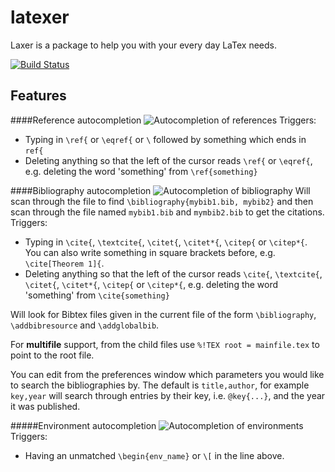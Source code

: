 # latexer

Laxer is a package to help you with your every day LaTex needs.

[![Build Status](https://travis-ci.org/Focus/latexer.svg?branch=master)](https://travis-ci.org/Focus/latexer)

Features
--------

####Reference autocompletion
  ![Autocompletion of references](https://github.com/Focus/latexer/raw/master/screenshots/ref.gif)
Triggers:
  * Typing in `\ref{` or `\eqref{` or `\` followed by something which ends in `ref{`
  * Deleting anything so that the left of the cursor reads `\ref{` or `\eqref{`, e.g. deleting the word 'something' from `\ref{something}`


####Bibliography autocompletion
  ![Autocompletion of bibliography](https://github.com/Focus/latexer/raw/master/screenshots/cite.gif)
Will scan through the file to find `\bibliography{mybib1.bib, mybib2}` and then scan through the file named `mybib1.bib` and `mymbib2.bib` to get the citations.
Triggers:
  * Typing in `\cite{`, `\textcite{`, `\citet{`, `\citet*{`, `\citep{` or `\citep*{`. You can also write something in square brackets before, e.g. `\cite[Theorem 1]{`.
  * Deleting anything so that the left of the cursor reads `\cite{`, `\textcite{`, `\citet{`, `\citet*{`, `\citep{` or `\citep*{`, e.g. deleting the word 'something' from `\cite{something}`

Will look for Bibtex files given in the current file of the form `\bibliography`, `\addbibresource` and `\addglobalbib`.

For **multifile** support, from the child files use `%!TEX root = mainfile.tex` to point to the root file.

You can edit from the preferences window which parameters you would like to search the bibliographies by. The default is `title,author`, for example `key,year` will search through entries by their key, i.e. `@key{...}`, and the year it was published.


#####Environment autocompletion
  ![Autocompletion of environments](https://github.com/Focus/latexer/raw/master/screenshots/env.gif)
Triggers:
  * Having an unmatched `\begin{env_name}` or `\[` in the line above.
